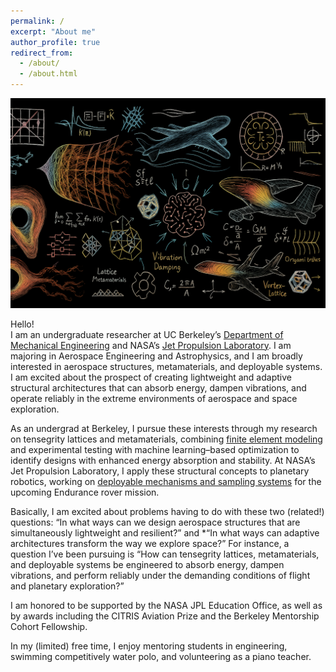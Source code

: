 ```yaml
---
permalink: /
excerpt: "About me"
author_profile: true
redirect_from: 
  - /about/
  - /about.html
---
```


<meta name="google-site-verification" content="IKWcumIqjiwixMwKcvKIPQm74rjGRsKYL7-2aUKf-14" />

![Banner](/images/welcomepagebanner.png)

Hello!  
I am an undergraduate researcher at UC Berkeley’s [Department of Mechanical Engineering](https://me.berkeley.edu/) and NASA’s [Jet Propulsion Laboratory](https://www.jpl.nasa.gov/). I am majoring in Aerospace Engineering and Astrophysics, and I am broadly interested in aerospace structures, metamaterials, and deployable systems. I am excited about the prospect of creating lightweight and adaptive structural architectures that can absorb energy, dampen vibrations, and operate reliably in the extreme environments of aerospace and space exploration.  

As an undergrad at Berkeley, I pursue these interests through my research on tensegrity lattices and metamaterials, combining [finite element modeling](https://www.ansys.com/products/structures/ansys-mechanical) and experimental testing with machine learning–based optimization to identify designs with enhanced energy absorption and stability. At NASA’s Jet Propulsion Laboratory, I apply these structural concepts to planetary robotics, working on [deployable mechanisms and sampling systems](https://www.jpl.nasa.gov/missions) for the upcoming Endurance rover mission.  

Basically, I am excited about problems having to do with these two (related!) questions: “In what ways can we design aerospace structures that are simultaneously lightweight and resilient?” and *“In what ways can adaptive architectures transform the way we explore space?” For instance, a question I’ve been pursuing is “How can tensegrity lattices, metamaterials, and deployable systems be engineered to absorb energy, dampen vibrations, and perform reliably under the demanding conditions of flight and planetary exploration?”  

I am honored to be supported by the NASA JPL Education Office, as well as by awards including the CITRIS Aviation Prize and the Berkeley Mentorship Cohort Fellowship.  

In my (limited) free time, I enjoy mentoring students in engineering, swimming competitively water polo, and volunteering as a piano teacher.  
